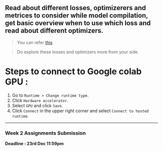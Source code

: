 ## Read about different losses, optimizerers and metrices to consider while model compilation, get basic overview when to use which loss and read about different optimizers.
> You can refer [this](https://github.com/shoryasethia/Next-Gen-Visual-Models/blob/main/Week2/Content/loss-optimizer.pdf)

> Do explore these losses and optimizers more from your side.
# Steps to connect to Google colab GPU :

1. Go to `Runtime > Change runtime type`.
1. Click `Hardware accelerator`.
1. Select `GPU` and click `Save`.
1. Click `Connect` in the upper right corner and select `Connect to hosted runtime`.
____________________________________________________________________________________________________
### Week 2 Assignments Submission
**Deadline : 23rd Dec 11:59pm**
